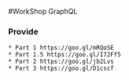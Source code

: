 #WorkShop GraphQL

### Provide

    * Part 1 https://goo.gl/mRQoSE
    * Part 1.5 https://goo.gl/I72Ff5
    * Part 2 https://goo.gl/jb2Lvs
    * Part 3 https://goo.gl/D1cscf 


